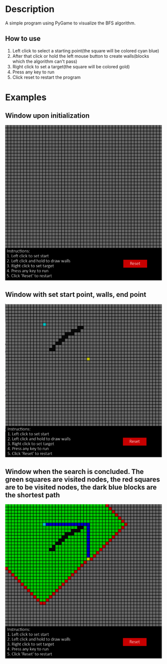 # Description
A simple program using PyGame to visualize the BFS algorithm.

## How to use
1. Left click to select a starting point(the square will be colored cyan blue)
2. After that click or hold the left mouse button to create walls(blocks which the algorithm can't pass)
3. Right click to set a target(the square will be colored gold)
4. Press any key to run
5. Click reset to restart the program

# Examples

## Window upon initialization
![Alt text](https://github.com/Zeltops/BFS-algorithm-visualization/blob/main/example-1.png)

## Window with set start point, walls, end point
![Alt text](https://github.com/Zeltops/BFS-algorithm-visualization/blob/main/example-2.png)

## Window when the search is concluded. The green squares are visited nodes, the red squares are to be visited nodes, the dark blue blocks are the shortest path
![Alt text](https://github.com/Zeltops/BFS-algorithm-visualization/blob/main/example-3.png)
